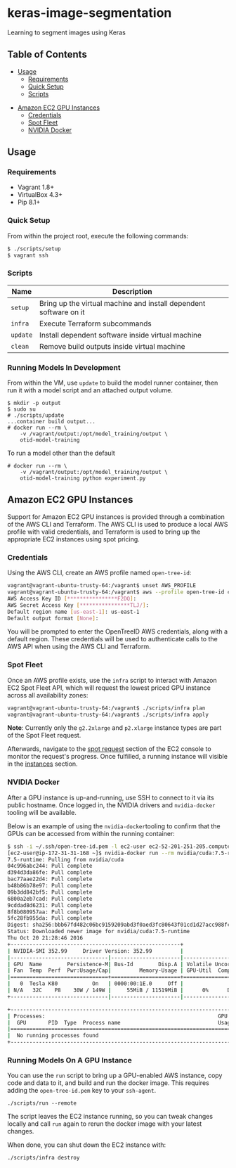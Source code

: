 # keras-image-segmentation

Learning to segment images using Keras

## Table of Contents

- [Usage](#usage)
  - [Requirements](#requirements)
  - [Quick Setup](#quick-setup)
  - [Scripts](#scripts)

* [Amazon EC2 GPU Instances](#amazon-ec2-gpu-instances)
  * [Credentials](#credentials)
  * [Spot Fleet](#spot-fleet)
  * [NVIDIA Docker](#nvidia-docker)

## Usage

### Requirements

- Vagrant 1.8+
- VirtualBox 4.3+
- Pip 8.1+

### Quick Setup

From within the project root, execute the following commands:

```bash
$ ./scripts/setup
$ vagrant ssh
```

### Scripts

| Name     | Description                              |
| -------- | ---------------------------------------- |
| `setup`  | Bring up the virtual machine and install dependent software on it |
| `infra`  | Execute Terraform subcommands            |
| `update` | Install dependent software inside virtual machine |
| `clean`  | Remove build outputs inside virtual machine |

### Running Models In Development

From within the VM, use `update` to build the model runner container,
then run it with a model script and an attached output volume.

```shell
$ mkdir -p output
$ sudo su
# ./scripts/update
...container build output...
# docker run --rm \
    -v /vagrant/output:/opt/model_training/output \
    otid-model-training
```

To run a model other than the default

```shell
# docker run --rm \
    -v /vagrant/output:/opt/model_training/output \
    otid-model-training python experiment.py
```
## Amazon EC2 GPU Instances

Support for Amazon EC2 GPU instances is provided through a combination of the AWS CLI and Terraform. The AWS CLI is used to produce a local AWS profile with valid credentials, and Terraform is used to bring up the appropriate EC2 instances using spot pricing.

### Credentials

Using the AWS CLI, create an AWS profile named `open-tree-id`:

```bash
vagrant@vagrant-ubuntu-trusty-64:/vagrant$ unset AWS_PROFILE
vagrant@vagrant-ubuntu-trusty-64:/vagrant$ aws --profile open-tree-id configure
AWS Access Key ID [****************F2DQ]:
AWS Secret Access Key [****************TLJ/]:
Default region name [us-east-1]: us-east-1
Default output format [None]:
```

You will be prompted to enter the OpenTreeID AWS credentials, along with a default region. These credentials will be used to authenticate calls to the AWS API when using the AWS CLI and Terraform.

### Spot Fleet

Once an AWS profile exists, use the `infra` script to interact with Amazon EC2 Spot Fleet API, which will request the lowest priced GPU instance across all availability zones:

```bash
vagrant@vagrant-ubuntu-trusty-64:/vagrant$ ./scripts/infra plan
vagrant@vagrant-ubuntu-trusty-64:/vagrant$ ./scripts/infra apply
```

**Note**: Currently only the `g2.2xlarge` and `p2.xlarge` instance types are part of the Spot Fleet request.

Afterwards, navigate to the [spot request](https://console.aws.amazon.com/ec2sp/v1/spot/home?region=us-east-1#) section of the EC2 console to monitor the request's progress. Once fulfilled, a running instance will visible in the [instances](https://console.aws.amazon.com/ec2/v2/home?region=us-east-1#Instances:sort=instanceId) section.

### NVIDIA Docker

After a GPU instance is up-and-running, use SSH to connect to it via its public hostname. Once logged in, the NVIDIA drivers and `nvidia-docker` tooling will be available.

Below is an example of using the `nvidia-docker`tooling to confirm that the GPUs can be accessed from within the running container:

```bash
$ ssh -i ~/.ssh/open-tree-id.pem -l ec2-user ec2-52-201-251-205.compute-1.amazonaws.com
[ec2-user@ip-172-31-31-168 ~]$ nvidia-docker run --rm nvidia/cuda:7.5-runtime nvidia-smi
7.5-runtime: Pulling from nvidia/cuda
04c996abc244: Pull complete
d394d3da86fe: Pull complete
bac77aae22d4: Pull complete
b48b86b78e97: Pull complete
09b3dd842bf5: Pull complete
6800a2eb7cad: Pull complete
9cddad8d6231: Pull complete
8f8b080957aa: Pull complete
5fc28fb955da: Pull complete
Digest: sha256:bbb67fd482c06bc9159209abd3f0aed3fc80643f01cd1d27acc988fc5830ec6c
Status: Downloaded newer image for nvidia/cuda:7.5-runtime
Thu Oct 20 21:28:46 2016
+------------------------------------------------------+
| NVIDIA-SMI 352.99     Driver Version: 352.99         |
|-------------------------------|----------------------|----------------------+
| GPU  Name        Persistence-M| Bus-Id        Disp.A | Volatile Uncorr. ECC |
| Fan  Temp  Perf  Pwr:Usage/Cap|         Memory-Usage | GPU-Util  Compute M. |
|===============================+======================+======================|
|   0  Tesla K80           On   | 0000:00:1E.0     Off |                    0 |
| N/A   32C    P8    30W / 149W |     55MiB / 11519MiB |      0%      Default |
+-------------------------------|----------------------|----------------------+

+-----------------------------------------------------------------------------+
| Processes:                                                       GPU Memory |
|  GPU       PID  Type  Process name                               Usage      |
|=============================================================================|
|  No running processes found                                                 |
+-----------------------------------------------------------------------------+
```


### Running Models On A GPU Instance

You can use the `run` script to bring up a GPU-enabled AWS instance, copy code and data to it, and build and run the docker image. This requires adding the `open-tree-id.pem` key to your `ssh-agent`.

```shell
./scripts/run --remote
```

The script leaves the EC2 instance running, so you can tweak changes locally and call `run` again to rerun the docker image with your latest changes.

When done, you can shut down the EC2 instance with:

```shell
./scripts/infra destroy
```
